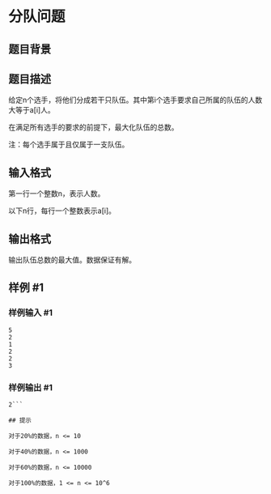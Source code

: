 # 分队问题

## 题目背景



## 题目描述

给定n个选手，将他们分成若干只队伍。其中第i个选手要求自己所属的队伍的人数大等于a[i]人。

在满足所有选手的要求的前提下，最大化队伍的总数。

注：每个选手属于且仅属于一支队伍。


## 输入格式

第一行一个整数n，表示人数。

以下n行，每行一个整数表示a[i]。


## 输出格式

输出队伍总数的最大值。数据保证有解。


## 样例 #1

### 样例输入 #1
```
5
2
1
2
2
3 
```

### 样例输出 #1

```
2```

## 提示

对于20%的数据，n <= 10

对于40%的数据，n <= 1000

对于60%的数据，n <= 10000

对于100%的数据，1 <= n <= 10^6

